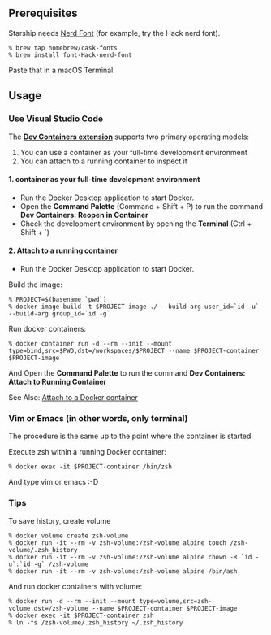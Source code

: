 ## Prerequisites

Starship needs [Nerd Font](https://www.nerdfonts.com/) (for example, try the Hack nerd font).

```console
% brew tap homebrew/cask-fonts
% brew install font-Hack-nerd-font
```

Paste that in a macOS Terminal.

## Usage

### Use Visual Studio Code

The **[Dev Containers extension](https://marketplace.visualstudio.com/items?itemName=ms-vscode-remote.remote-containers)** supports two primary operating models:

1. You can use a container as your full-time development environment
2. You can attach to a running container to inspect it

#### 1. container as your full-time development environment

- Run the Docker Desktop application to start Docker.
- Open the **Command Palette** (Command + Shift + P) to run the command **Dev Containers: Reopen in Container**
- Check the development environment by opening the **Terminal** (Ctrl + Shift + `)

#### 2. Attach to a running container

- Run the Docker Desktop application to start Docker.

Build the image:

```console
% PROJECT=$(basename `pwd`)
% docker image build -t $PROJECT-image ./ --build-arg user_id=`id -u` --build-arg group_id=`id -g`
```

Run docker containers:

```console
% docker container run -d --rm --init --mount type=bind,src=$PWD,dst=/workspaces/$PROJECT --name $PROJECT-container $PROJECT-image
```

And Open the **Command Palette** to run the command **Dev Containers: Attach to Running Container**

See Also: [Attach to a Docker container](https://code.visualstudio.com/docs/devcontainers/attach-container#_attach-to-a-docker-container)

### Vim or Emacs (in other words, only terminal)

The procedure is the same up to the point where the container is started.

Execute zsh within a running Docker container:

```console
% docker exec -it $PROJECT-container /bin/zsh
```

And type vim or emacs :-D

### Tips

To save history, create volume

```console
% docker volume create zsh-volume
% docker run -it --rm -v zsh-volume:/zsh-volume alpine touch /zsh-volume/.zsh_history
% docker run -it --rm -v zsh-volume:/zsh-volume alpine chown -R `id -u`:`id -g` /zsh-volume
% docker run -it --rm -v zsh-volume:/zsh-volume alpine /bin/ash
```

And run docker containers with volume:

```console
% docker run -d --rm --init --mount type=volume,src=zsh-volume,dst=/zsh-volume --name $PROJECT-container $PROJECT-image
% docker exec -it $PROJECT-container zsh
% ln -fs /zsh-volume/.zsh_history ~/.zsh_history
```
